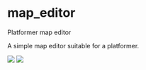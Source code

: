 # map_editor
Platformer map editor

A simple map editor suitable for a platformer.

<img src="https://i1.wp.com/pythonprogramming.altervista.org/wp-content/uploads/2020/09/map4.png?ssl=1" />

<img src="https://i1.wp.com/pythonprogramming.altervista.org/wp-content/uploads/2020/09/map6.png?w=928&ssl=1" />
